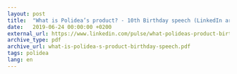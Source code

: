 ```yaml
---
layout: post
title:  "What is Polidea’s product? - 10th Birthday speech (LinkedIn article)"
date:   2019-06-24 00:00:00 +0200
external_url: https://www.linkedin.com/pulse/what-polideas-product-birthday-speech-jakub-lipinski/
archive_type: pdf
archive_url: what-is-polidea-s-product-birthday-speech.pdf
tags: polidea
lang: en
---
```

